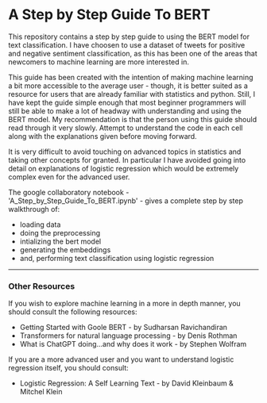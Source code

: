 # A Step by Step Guide To BERT

This repository contains a step by step guide to using the BERT model for text classification. I have choosen to use a dataset of tweets for positive and negative sentiment classification, as this has been one of the areas that newcomers to machine learning are more interested in.

This guide has been created with the intention of making machine learning a bit more accessible to the average user - though, it is better suited as a resource for users that are already familiar with statistics and python. Still, I have kept the guide simple enough that most beginner programmers will still be able to make a lot of headway with understanding and using the BERT model. My recommendation is that the person using this guide should read through it very slowly. Attempt to understand the code in each cell along with the explanations given before moving forward.

It is very difficult to avoid touching on advanced topics in statistics and taking other concepts for granted. In particular I have avoided going into detail on explanations of logistic regression which would be extremely complex even for the advanced user.

The google collaboratory notebook - 'A_Step_by_Step_Guide_To_BERT.ipynb' - gives a complete step by step walkthrough of:
* loading data
* doing the preprocessing
* intializing the bert model
* generating the embeddings
* and, performing text classification using logistic regression

-----
### Other Resources

If you wish to explore machine learning in a more in depth manner, you should consult the following resources:
* Getting Started with Goole BERT - by Sudharsan Ravichandiran
* Transformers for natural language processing - by Denis Rothman
* What is ChatGPT doing...and why does it work - by Stephen Wolfram

If you are a more advanced user and you want to understand logistic regression itself, you should consult:
* Logistic Regression: A Self Learning Text - by David Kleinbaum & Mitchel Klein
